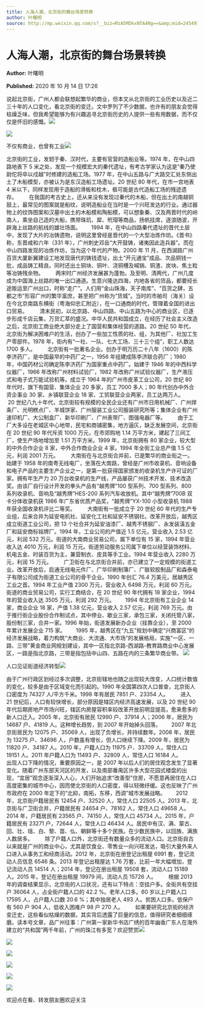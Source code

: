 ```yaml
---
title: 人海人潮，北京街的舞台场景转换
author: 叶曙明
source: http://mp.weixin.qq.com/s?__biz=MzA5MDkxNTA4Ng==&amp;mid=2454910128&amp;idx=1&amp;sn=f315d1bbfa109a542fe030e012cce69c&amp;chksm=87a23cd1b0d5b5c7c8bbfbc50e63a0f7c0278a0a21bddb92aa737b2e0cc938af9932e6e18718#rd
---
```


# 人海人潮，北京街的舞台场景转换

**Author:** 叶曙明

**Published:** 2020 年 10 月 14 日 17:26

说起北京街，广州人都会联想起繁华的商业，但本文从北京街的工业历史以及近二三十年的人口变化，看北京街的变迁。文中罗列了不少数据，也许有的朋友会觉得枯燥乏味，但我希望能够为有兴趣追寻北京街历史的人提供一些有用数据，而不仅仅是怀旧的感慨。![](https://mmbiz.qpic.cn/mmbiz_png/Ljib4So7yuWgcicPx8bFickUKFDJhicIAzCHict6YNFmT9Jpee4hnJqtBhOVssNsibVHDwhdrstopJZuv6RgDmA9My9w/640?wx_fmt=png)

![](https://mmbiz.qpic.cn/mmbiz_png/Ljib4So7yuWgcicPx8bFickUKFDJhicIAzCHXprSqqktXN2OlLk7WTFGmFgdQcauiaSQ7b0ZE3iccuI0DNIklyoSTX3w/640?wx_fmt=png)

不仅有商业，也曾有工业![](https://mmbiz.qpic.cn/mmbiz_png/Ljib4So7yuWgcicPx8bFickUKFDJhicIAzCHict6YNFmT9Jpee4hnJqtBhOVssNsibVHDwhdrstopJZuv6RgDmA9My9w/640?wx_fmt=png)

北京街的工业，发轫于秦、汉时代，主要有官营的造船业等。1974 年，在中山四路地表下 5 米之处，发现一个规模宏大的秦代遗址，有考古学家认为这是“秦乃使尉佗将卒以戍越”时修建的造船工场。1977 年，在中山五路与广大路交汇处东侧出土了木船模型，亦被认为是东汉造船工场遗址。20 世纪 80 年代，在市一宫地表 4 米以下，同样发现用于造船的滑板和枕木，极可能是古代造船工场的残迹遗存。        在我国的考古史上，还从来没有发现过秦代的木船，但在出土的南越铜鼓上，最常见的图案就是船纹，说明造船业在当时是一个兴旺发达的行业。通过器物上的纹饰图案和汉墓中出土的木船模和陶船模，可以想象秦、汉及两晋时代的岭南人，乘坐自己造的大船，携带珠玑、犀、玳瑁等商品，扬帆挂席，逐浪随波，开辟海上丝路的航线的雄壮场面。       1994 年，在中山四路秦代遗址的晋代土层中，发现了大片的冶铸遗物，说明这里曾经是晋代的一个大型冶炼作坊。《晋书》称，东晋咸和六年（331 年），广州刺史邓岳“大开鼓铸，诸夷因此造兵器”。而在中山四路发现的冶炼作坊，当为这个年代的产物。2000 年 11 月，在西湖路广州百货大厦新翼建设工地发现唐代的铸钱遗址，出土“开元通宝”成品、次品铜钱一批，成品铸工精良。同时还出土铜块、铜叶、浇铜槽及喊锅、铜渣、炭块、焦土粒等冶铸残余物。        两宋时广州经济发展甚为蓬勃。及至明、清两代，广州几度成为中国海上丝路的唯一出口通道。生意兴隆达四海，内地各省的货品，都要经长途贩运至广州出口，时称“走广”。人们用“金山珠海，天子南库”、“百货之肆，五都之市”形容广州的繁华富庶，甚至把广州称为“货城”。当时的市舶司（海关）设在今北京南路东横街（粤海仰忠汇附近），在一口通商的时代，管理着全国的进出口贸易。        清末民初，以北京路、中山四路、中山五路为中心的商业区，已逐步形成千店云集，万货汇萃的盛况。中华人民共和国成立，在经历了社会主义改造之后，北京街工商业绝大部分走上了国营和集体经营的道路。20 世纪 50 年代，北京街为解决困难户的生活，创办了一些加工性质的社、组，为其他厂、社加工生产零部件。1978 年，街内有“一社、一队、七大工场、三十三个组”，职工人数达 1700 多人。        北京街有一批著名企业。创办于明万历二十八年（1600）的陈李济药厂，是中国最早的中药厂之一，1956 年组建成陈李济联合药厂；1980 年，中国药材公司确定陈李济药厂为国家重点中药厂。始建于 1946 年的中西科学仪器厂，1966 年改称广州材料试验厂，1982 年改称广州试验仪器厂，生产液压式和电子式万能试验机等。成立于 1964 年的广州市皮革工业公司，20 世纪 80 年代时，旗下有国营、集体企业 20 多家，员工 7000 多人；90 年代创办中外合资企事业 30 家、乡镇联营企业 18 家、工贸联营企业两家，员工达两万人。       20 世纪八九十年代，北京街较有规模的全民企业还有广州市日用机械厂、广州焊条厂、光明糕点厂、羊城饼家、广州服装工业公司服装研究所等；集体企业有广州速印机厂、大公制盒厂、新华印刷厂、广州表带厂、图强电器厂等。        由于工厂大多设在老城区中心地带，民宅和商铺密集，地方逼仄，缺乏发展空间，北京街在 20 世纪 90 年代斥资 1000 万元，在市郊购地 1.14 万平方米，建起了三间工厂，使生产场地增加至 1.51 万平方米。1999 年，北京街拥有 80 家企业，较大型的中外合作企业 8 家，中外合作商业企业 4 家。1994 年全街工业总产值 1.5 亿元，利润 2001 万元。        大南街在与北京街合并前，已是繁华的商业街之一。始建于 1958 年的南粤无线电厂，坐落在大南路，曾经是广州市收录机、音响设备和电子产品的主要生产企业之一，是第一批获得国家颁发的收录机生产许可证的厂家。拥有年生产力 20 万台收录机的生产线，产品屡获广州技术开发、技术改造奖。由该厂自行设计开发的拳头产品有“越秀牌”100 型系列、700 型系列、800 系列收录机、音响及“越秀牌”HES-200 系列汽车收放机。其中“越秀牌”700B 双卡分体收录机获 1986 年广东省优质产品奖，“越秀牌”YX-100 小型收录机 1988 年获全国收录机评比二等奖。        大南街有一批成立于 20 世纪 60 年代的生产专业组，后来合并为延安电机社、延安化工社和延安不锈钢社。改革开放后，越秀区成立街道工业公司，把 13 个社合并为延安油漆厂、越秀不锈钢厂、永发装潢五金厂和延安商标铭牌厂。1994 年，工业公司的产值近 1.5 亿元，营业收入 2.53 亿元，利润 532 万元。街道的大南商业贸易公司，属下单位有 15 家，1994 年营业收入达 4010 万元，利润 15 万元。街道劳动服务公司属下单位以经营装饰材料、机电五金、时装百货为主，兼营制衣、皮具等手工业。1994 年营业收入 2280 万元，利润 15 万元。        广卫街在与北京街合并前，亦已建立了一定规模的街道工业。改革开放后，启通无线电元件厂、广华印刷制簿厂、广联软胶制品厂和森泰电子有限公司成为街道工业公司的骨干企业。1990 年创汇 76.4 万美元，居越秀区工业之首。1994 年工业产值 2300 万元，营业收入 6498 万元，利润 60 万元。街道的商业贸易公司，实行工商结合，在 20 世纪 90 年代拥有 18 家企业，1994 年的营业收入达 3505 万元，利润 292 万元。       1994 年北京街有工业企业 14 家，商业企业 18 家，产值 1.38 亿元，营业收入 2.57 亿元，利润 769 万元。由于推行街企业股份合作制试点，其中停业、歇业三家，承包三家，关闭托管八家，股份制三家，合并一家。1996 年始，街道发展新办企业（挂靠企业），至 2000 年累计发展企业 715 家。       1995 年，越秀区在“九五”规划中确定“兴商富区”的经济发展战略，着力构筑“大商业、大流通、大市场”的发展格局，实施“一区、一路、三带”黄金商业网规划建设，其中一区指北京路-西湖路-教育路商业中心发展区，一路是指北京路，三带是指包括中山四、五路在内的三条繁华商业带。 ![](https://mmbiz.qpic.cn/mmbiz_png/Ljib4So7yuWgcicPx8bFickUKFDJhicIAzCH37P6b2K7KIc5RlldtDgicicNhaKOXzfS6StxibJdoTWecCfW5RVibMsVvQ/640?wx_fmt=png)

人口见证街道经济转型![](https://mmbiz.qpic.cn/mmbiz_jpg/PJWG74pLsMZDjBZnX1cNvNnOAnqmW9z3G3x7qZtwMXvZxzLPuNpR7vlcjpcFku9UyXu7xQnxAjAr2VkGLQC9DQ/640)

由于广州行政区划经过多次调整，北京街辖地也随之出现较大改变，人口统计数值的变化，较多是由于区域变化而引起的。1990 年全国第四次人口普查，北京街人口密度为 74327 人/平方千米。1998 年有居民 7851 户、23354 人。        进入 21 世纪后，人口有较快增长，部分原因是辖区内经济高速发展，以及 20 世纪 90 年代后期房地产市场兴旺，辖区内房屋容积率较改革开放前明显提高，愈来愈多的新人口迁入。2005 年，北京街有居民 12990 户、37914 人；2006 年，居民为 14687 户、41819 人。这种增长趋势，到 2007 年开始掉头回落。       2007 年北京街居民为 12075 户、35069 人，出现了负增长，并持续数年。2008 年，居民为 13275 户、34696 人，户数虽有增长，但人口继续下降。2009 年，居民为 11820 户、34187 人。2010 年，户籍人口为 11975 户、33709 人，常住人口 19151 人。2011 年户籍人口为 11493 户、32809 人，常住人口 16184 人。        出现人口下降的情况，重要原因之一，是 2007 年以后人们的居住观念发生了显著变化。随着广州东部天河区的开发，以及南部番禺区许多大型花园式楼盘的出现，“宜居”观念逐渐深入人心，人们开始追求“改善型”住房，不愿意再居住在人口高度密集的城市中心，因而使北京街的人口密度，得以轻微纾缓。这也反映了广州市政府在 2000 年定下的“北抑，南拓，东移，西调”城市发展战略。       2012 年，北京街户籍居民有 12454 户、32520 人，常住人口 22505 人。2013 年，北京街与广卫街合并，户籍居民有 24654 户、78162 人，常住人口 49658 人。2014 年，户籍居民有 23565 户、74150 人，常住人口 45734 人。2015 年，户籍居民有 23271 户，72644 人，常住人口 46434 人。居民中有汉、满、蒙古、回、壮、瑶、白、黎、苗、仫、朝鲜等十多个民族。在少数民族中，以回族、满族人数居多。        除了户籍人口外，北京街还有数量众多的流动人口。北京街自古以来就是广州的商业中心，尤其是饮食业、零售业一向兴旺发达，吸引大量外来人口进入从事务工和经商活动。2012 年，北京街在册登记出租屋 6991 套，登记流动人员信息 6546 条。2013 年登记出租屋达 1.76 万套，比前一年大幅增加，登记流动人员 14514 人；2014 年，登记在册出租屋 19508 套，流动人口 15189 人。2015 年，登记在册出租屋 19979 间，流动人员 15726 人。        根据 2013 年的调查结果显示，北京街的人口状况，还有以下特点：空挂户多。全街共有空挂户 36064 人，占全街户籍人口的 42.2 %。老年人口多。60 岁以上户籍人口 17595 人，占户籍人口数 20.6 %；其中独居老人 493 人。贫困人口多。低保户有 560 户 904 人，低收入困难户 98 户 270 人。        如果要研究北京街的经济变迁史，这些看似枯燥的数据，其实背后透露了巨量的信息，值得研究者细细琢磨。读本号文章，品广州往事：广州第一家新华书店广绣的百年幽香广东人在海外建立的“共和国”两千年前，广州的珠江有多宽？欢迎赞赏![](https://mmbiz.qpic.cn/mmbiz_jpg/PJWG74pLsMZDjBZnX1cNvNnOAnqmW9z34D9FJvYlhhWxmia9rM6VF6icKEiaLqddjibCbG2CptpiaLg9rzd2fcL7M8A/640)

![](https://mmbiz.qpic.cn/mmbiz_jpg/PJWG74pLsMZDjBZnX1cNvNnOAnqmW9z3HL6bNlS8WRJk25aJeRIOmCqPzZwTpib5yv4Z8uyAaKvNnC0B6rxGVcg/640)

![](https://mmbiz.qpic.cn/mmbiz_jpg/PJWG74pLsMZDjBZnX1cNvNnOAnqmW9z3DnxgchYh4E768JHhNFUjxaGn0h0hDDpVgYeib0l6U9mDkfT7wLpyia6w/640)

![](https://mmbiz.qpic.cn/mmbiz_png/Ljib4So7yuWgcicPx8bFickUKFDJhicIAzCHict6YNFmT9Jpee4hnJqtBhOVssNsibVHDwhdrstopJZuv6RgDmA9My9w/640?wx_fmt=png)

![](https://mmbiz.qpic.cn/mmbiz_png/Ljib4So7yuWgcicPx8bFickUKFDJhicIAzCH37P6b2K7KIc5RlldtDgicicNhaKOXzfS6StxibJdoTWecCfW5RVibMsVvQ/640?wx_fmt=png)

![](https://mmbiz.qpic.cn/mmbiz_jpg/PJWG74pLsMZDjBZnX1cNvNnOAnqmW9z3ASwdIic0j4GwnqDCA3oW0fRiaP4ic1kW15ckr0pW63pgpHbDhqbafiaURw/640)

欢迎点在看、转发朋友圈欢迎关注
